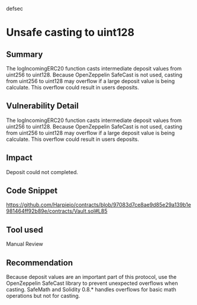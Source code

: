 defsec
# Unsafe casting to uint128

## Summary

The logIncomingERC20 function casts intermediate deposit values from uint256 to uint128. Because OpenZeppelin SafeCast is not used, casting from uint256 to uint128 may overflow if a large deposit value is being calculate. This overflow could result in users deposits.

## Vulnerability Detail

The logIncomingERC20 function casts intermediate deposit values from uint256 to uint128. Because OpenZeppelin SafeCast is not used, casting from uint256 to uint128 may overflow if a large deposit value is being calculate. This overflow could result in users deposits.


## Impact

Deposit could not completed.

## Code Snippet

https://github.com/Harpieio/contracts/blob/97083d7ce8ae9d85e29a139b1e981464ff92b89e/contracts/Vault.sol#L85

## Tool used

Manual Review

## Recommendation

Because deposit values are an important part of this protocol, use the OpenZeppelin SafeCast library to prevent unexpected overflows when casting. SafeMath and Solidity 0.8.* handles overflows for basic math operations but not for casting.